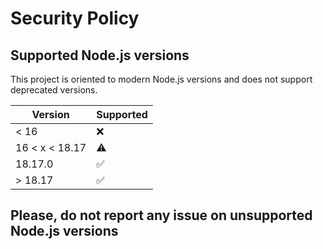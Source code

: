 # Security Policy

## Supported Node.js versions

This project is oriented to modern Node.js versions and does not support deprecated versions.

| Version        | Supported          |
| -------------- | ------------------ |
| < 16           | :x:                |
| 16 < x < 18.17 | :warning:          |
| 18.17.0        | :white_check_mark: |
| > 18.17        | :white_check_mark: |

## Please, do not report any issue on unsupported Node.js versions
